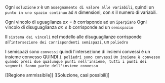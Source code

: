 Ogni `soluzione` $x$ è un `assegnamento di valore alle variabili`, quindi un `punto in uno spazio continuo` ad $n$ dimensioni, con $n$ il numero di variabili.

Ogni vincolo di uguaglianza $ax = b$ corrisponde ad un `iperpiano`
Ogni vincolo di disuguaglianza $ax \leq b$ corrisponde ad un `semispazio`

Il `sistema dei vincoli` nel modello alle disuguaglianze corrisponde all'`intersezione dei corrispondenti semispazi`, un `poliedro`

I semispazi sono `convessi` quindi l'intersezione di insiemi convessi è un insieme convesso QUINDI `i poliedri sono convessi`
`Un insieme è convesso quando presi due qualunque punti nell'insieme, tutti i punti dei segmenti fanno parte dell'insieme convesso`

[[Regione ammissibile]]
[[Soluzione, casi possibili]]
